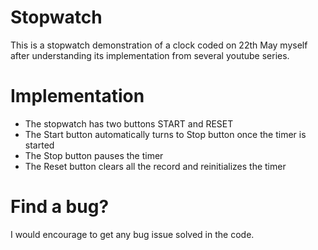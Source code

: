 # Stopwatch
This is a stopwatch demonstration of a clock coded on 22th May myself after understanding 
its implementation from several youtube series.

# Implementation
* The stopwatch has two buttons START and RESET
* The Start button automatically turns to Stop button once the timer is started
* The Stop button pauses the timer
* The Reset button clears all the record and reinitializes the timer

# Find a bug?
I would encourage to get any bug issue solved in the code.

